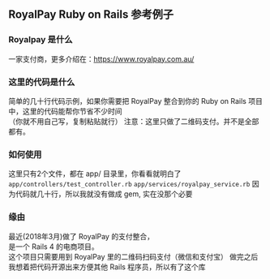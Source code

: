 ## RoyalPay Ruby on Rails 参考例子

### Royalpay 是什么
一家支付商，更多介绍在：https://www.royalpay.com.au/   

### 这里的代码是什么
简单的几十行代码示例，如果你需要把 RoyalPay 整合到你的 Ruby on Rails 项目中，这里的代码能帮你节省不少时间   
（你就不用自己写，复制粘贴就行）
注意：这里只做了二维码支付。并不是全部都有。

### 如何使用
这里只有2个文件，都在 app/ 目录里，你看看就明白了 
`app/controllers/test_controller.rb`
`app/services/royalpay_service.rb`
因为代码就几十行，所以我就没有做成 gem, 实在没那个必要   

### 缘由
最近(2018年3月)做了 RoyalPay 的支付整合，   
是一个 Rails 4 的电商项目。    
这个项目只需要用到 RoyalPay 里的二维码扫码支付（微信和支付宝）
做完之后我想着把代码开源出来方便其他 Rails 程序员，所以有了这个库